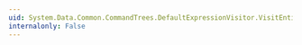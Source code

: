 ```yaml
---
uid: System.Data.Common.CommandTrees.DefaultExpressionVisitor.VisitEntitySet(System.Data.Metadata.Edm.EntitySetBase)
internalonly: False
---
```

